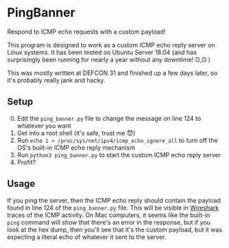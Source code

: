 # PingBanner
Respond to ICMP echo requests with a custom payload!

This program is designed to work as a custom ICMP echo reply server on Linux systems. It has been tested on Ubuntu Server 18.04 (and has surprisingly been running for nearly a year without any downtime! O_O )

This was mostly written at DEFCON 31 and finished up a few days later, so it's probably really jank and hacky.

## Setup
0) Edit the `ping_banner.py` file to change the message on line 124 to whatever you want
1) Get into a root shell (it's safe, trust me 😈)
2) Run `echo 1 > /proc/sys/net/ipv4/icmp_echo_ignore_all` to turn off the OS's built-in ICMP echo reply mechanism
3) Run `python3 ping_banner.py` to start the custom ICMP echo reply server
4) Profit?

## Usage
If you ping the server, then the ICMP echo reply should contain the payload found in line 124 of the `ping_banner.py` file. This will be visible in [Wireshark](https://www.wireshark.org/) traces of the ICMP activity. On Mac computers, it seems like the built-in `ping` command will show that there's an error in the response, but if you look at the hex dump, then you'll see that it's the custom payload, but it was expecting a literal echo of whatever it sent to the server.
